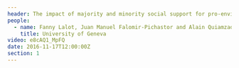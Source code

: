```yaml
---
header: The impact of majority and minority social support for pro-environmental values on pro-environmental behaviours
people:
  - name: Fanny Lalot, Juan Manuel Falomir-Pichastor and Alain Quiamzade
    title: University of Geneva
video: e8cAQ1_MpFQ
date: 2016-11-17T12:00:00Z
section: 1
---
```

